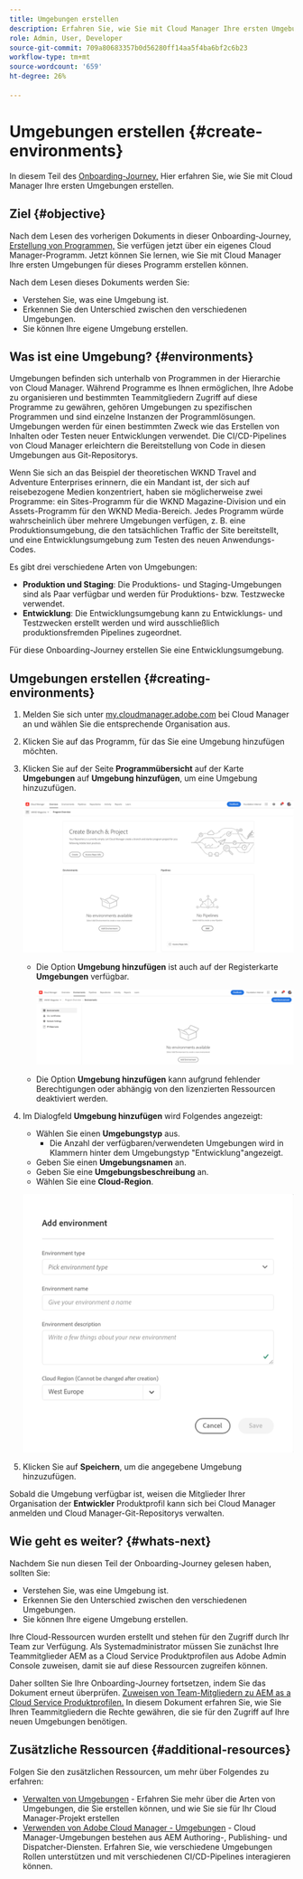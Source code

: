 ```yaml
---
title: Umgebungen erstellen
description: Erfahren Sie, wie Sie mit Cloud Manager Ihre ersten Umgebungen erstellen.
role: Admin, User, Developer
source-git-commit: 709a80683357b0d56280ff14aa5f4ba6bf2c6b23
workflow-type: tm+mt
source-wordcount: '659'
ht-degree: 26%

---
```



# Umgebungen erstellen {#create-environments}

In diesem Teil des [Onboarding-Journey,](overview.md) Hier erfahren Sie, wie Sie mit Cloud Manager Ihre ersten Umgebungen erstellen.

## Ziel {#objective}

Nach dem Lesen des vorherigen Dokuments in dieser Onboarding-Journey, [Erstellung von Programmen,](create-program.md) Sie verfügen jetzt über ein eigenes Cloud Manager-Programm. Jetzt können Sie lernen, wie Sie mit Cloud Manager Ihre ersten Umgebungen für dieses Programm erstellen können.

Nach dem Lesen dieses Dokuments werden Sie:

* Verstehen Sie, was eine Umgebung ist.
* Erkennen Sie den Unterschied zwischen den verschiedenen Umgebungen.
* Sie können Ihre eigene Umgebung erstellen.

## Was ist eine Umgebung? {#environments}

Umgebungen befinden sich unterhalb von Programmen in der Hierarchie von Cloud Manager. Während Programme es Ihnen ermöglichen, Ihre Adobe zu organisieren und bestimmten Teammitgliedern Zugriff auf diese Programme zu gewähren, gehören Umgebungen zu spezifischen Programmen und sind einzelne Instanzen der Programmlösungen. Umgebungen werden für einen bestimmten Zweck wie das Erstellen von Inhalten oder Testen neuer Entwicklungen verwendet. Die CI/CD-Pipelines von Cloud Manager erleichtern die Bereitstellung von Code in diesen Umgebungen aus Git-Repositorys.

Wenn Sie sich an das Beispiel der theoretischen WKND Travel and Adventure Enterprises erinnern, die ein Mandant ist, der sich auf reisebezogene Medien konzentriert, haben sie möglicherweise zwei Programme: ein Sites-Programm für die WKND Magazine-Division und ein Assets-Programm für den WKND Media-Bereich. Jedes Programm würde wahrscheinlich über mehrere Umgebungen verfügen, z. B. eine Produktionsumgebung, die den tatsächlichen Traffic der Site bereitstellt, und eine Entwicklungsumgebung zum Testen des neuen Anwendungs-Codes.

Es gibt drei verschiedene Arten von Umgebungen:

* **Produktion und Staging**: Die Produktions- und Staging-Umgebungen sind als Paar verfügbar und werden für Produktions- bzw. Testzwecke verwendet.
* **Entwicklung**: Die Entwicklungsumgebung kann zu Entwicklungs- und Testzwecken erstellt werden und wird ausschließlich produktionsfremden Pipelines zugeordnet.

Für diese Onboarding-Journey erstellen Sie eine Entwicklungsumgebung.

## Umgebungen erstellen {#creating-environments}

1. Melden Sie sich unter [my.cloudmanager.adobe.com](https://my.cloudmanager.adobe.com/) bei Cloud Manager an und wählen Sie die entsprechende Organisation aus.

1. Klicken Sie auf das Programm, für das Sie eine Umgebung hinzufügen möchten.

1. Klicken Sie auf der Seite **Programmübersicht** auf der Karte **Umgebungen** auf **Umgebung hinzufügen**, um eine Umgebung hinzuzufügen.

   ![Karte „Umgebung“](/help/implementing/cloud-manager/assets/no-environments.png)

   * Die Option **Umgebung hinzufügen** ist auch auf der Registerkarte **Umgebungen** verfügbar.

      ![Registerkarte Umgebungen](/help/implementing/cloud-manager/assets/environments-tab.png)

   * Die Option **Umgebung hinzufügen** kann aufgrund fehlender Berechtigungen oder abhängig von den lizenzierten Ressourcen deaktiviert werden.

1. Im Dialogfeld **Umgebung hinzufügen** wird Folgendes angezeigt:

   * Wählen Sie einen **Umgebungstyp** aus.
      * Die Anzahl der verfügbaren/verwendeten Umgebungen wird in Klammern hinter dem Umgebungstyp &quot;Entwicklung&quot;angezeigt.
   * Geben Sie einen **Umgebungsnamen** an.
   * Geben Sie eine **Umgebungsbeschreibung** an.
   * Wählen Sie eine **Cloud-Region**.

   ![Dialogfeld „Umgebung hinzufügen“](/help/implementing/cloud-manager/assets/add-environment2.png)

1. Klicken Sie auf **Speichern**, um die angegebene Umgebung hinzuzufügen.

Sobald die Umgebung verfügbar ist, weisen die Mitglieder Ihrer Organisation der **Entwickler** Produktprofil kann sich bei Cloud Manager anmelden und Cloud Manager-Git-Repositorys verwalten.

## Wie geht es weiter? {#whats-next}

Nachdem Sie nun diesen Teil der Onboarding-Journey gelesen haben, sollten Sie:

* Verstehen Sie, was eine Umgebung ist.
* Erkennen Sie den Unterschied zwischen den verschiedenen Umgebungen.
* Sie können Ihre eigene Umgebung erstellen.

Ihre Cloud-Ressourcen wurden erstellt und stehen für den Zugriff durch Ihr Team zur Verfügung. Als Systemadministrator müssen Sie zunächst Ihre Teammitglieder AEM as a Cloud Service Produktprofilen aus Adobe Admin Console zuweisen, damit sie auf diese Ressourcen zugreifen können.

Daher sollten Sie Ihre Onboarding-Journey fortsetzen, indem Sie das Dokument erneut überprüfen. [Zuweisen von Team-Mitgliedern zu AEM as a Cloud Service Produktprofilen.](assign-profiles-aem.md)  In diesem Dokument erfahren Sie, wie Sie Ihren Teammitgliedern die Rechte gewähren, die sie für den Zugriff auf Ihre neuen Umgebungen benötigen.

## Zusätzliche Ressourcen {#additional-resources}

Folgen Sie den zusätzlichen Ressourcen, um mehr über Folgendes zu erfahren:

* [Verwalten von Umgebungen](/help/implementing/cloud-manager/manage-environments.md) - Erfahren Sie mehr über die Arten von Umgebungen, die Sie erstellen können, und wie Sie sie für Ihr Cloud Manager-Projekt erstellen
* [Verwenden von Adobe Cloud Manager - Umgebungen](https://experienceleague.adobe.com/docs/experience-manager-learn/cloud-service/cloud-manager/environments.html?lang=de) - Cloud Manager-Umgebungen bestehen aus AEM Authoring-, Publishing- und Dispatcher-Diensten. Erfahren Sie, wie verschiedene Umgebungen Rollen unterstützen und mit verschiedenen CI/CD-Pipelines interagieren können.
